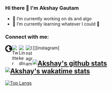 ### Hi there 👋 I'm Akshay Gautam
<!--
**akshaygautam/akshaygautam** is a ✨ _special_ ✨ repository because its `README.md` (this file) appears on your GitHub profile.
Here are some ideas to get you started:
-->

- 🔭 I’m currently working on ds and algo
- 🌱 I’m currently learning whatever I could 🤣
### Connect with me:
[<img align="left" alt="https://akshaygautam.github.io/portfolio/" width="22px" src="https://raw.githubusercontent.com/iconic/open-iconic/master/svg/globe.svg" />][website]
[<img align="left" alt="Twitter" width="22px" src="https://cdn.jsdelivr.net/npm/simple-icons@v3/icons/twitter.svg" />][twitter]
[<img align="left" alt="LinkedIn" width="22px" src="https://cdn.jsdelivr.net/npm/simple-icons@v3/icons/linkedin.svg" />][linkedin]
[<img align="left" alt="Instagram" width="22px" src="https://cdn.jsdelivr.net/npm/simple-icons@v3/icons/instagram.svg" />][instagram]


[![Akshay's github stats](https://github-readme-stats.vercel.app/api?username=akshaygautam&count_private=true&show_icons=true&theme=cobalt&include_all_commits=true)](https://github.com/akshaygautam)
[![Akshay's wakatime stats](https://github-readme-stats.vercel.app/api/wakatime?username=akshaygautam)](https://github.com/akshaygautam/)
--
[![Top Langs](https://github-readme-stats.vercel.app/api/top-langs/?username=akshaygautam&langs_count=10)](https://github.com/akshaygautam/)


[website]: https://akshaygautam.github.io/portfolio/
[twitter]: https://twitter.com/theakshaygautam
[linkedin]: https://www.linkedin.com/in/akshay-gautam-74577a117/

<!-- 
[youtube]: https://youtube.com/codeSTACKr 
[instagram]: https://instagram.com/codeSTACKr
[webdevplaylist]: https://www.youtube.com/playlist?list=PLkwxH9e_vrAJ0WbEsFA9W3I1W-g_BTsbt
[jsplaylist]: https://www.youtube.com/playlist?list=PLkwxH9e_vrALRJKu7wfXby3MKeflhTu6B
[cssplaylist]: https://www.youtube.com/playlist?list=PLkwxH9e_vrALSdvZuEh6gqQdmDoDIoqz4
[reactplaylist]: https://www.youtube.com/playlist?list=PLkwxH9e_vrAK4TdffpxKY3QGyHCpxFcQ0
-->
